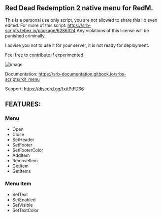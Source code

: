 ## Red Dead Redemption 2 native menu for RedM.

This is a personal use only script, you are not allowed to share this lib even edited.
For more of this script: https://srb-scripts.tebex.io/package/6286324
Any violations of this license will be punished criminally.

I advise you not to use it for your server, it is not ready for deployment.

Feel free to contribute if experimented.

![image](https://github.com/Sarbatore/rdr_menu/assets/66779630/22bed60d-a254-4114-85c8-d0991756d754)

Documentation: https://srb-documentation.gitbook.io/srbs-scripts/rdr_menu

Support: https://discord.gg/fxttPtFD66

## FEATURES:
### Menu
* Open
* Close
* SetHeader
* SetFooter
* SetFooterColor
* AddItem
* RemoveItem
* GetItem
* GetItems

### Menu Item
* SetText
* SetEnabled
* SetVisible
* SetTextColor

